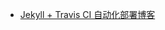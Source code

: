 * [Jekyll + Travis CI 自动化部署博客](https://mritd.me/2017/02/25/jekyll-blog-+-travis-ci-auto-deploy/)



